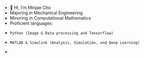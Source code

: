 - 👋 Hi, I’m Minjae Cho
- Majoring in Mechanical Engineering
- Minoring in Computational Mathematics
- Proficient languages:
-     Python (Image & Data processing and Tensorflow)
-     MATLAB & Simulink (Analysis, Simulation, and Deep Learning)
-     

<!---
Mgineer117/Mgineer117 is a ✨ special ✨ repository because its `README.md` (this file) appears on your GitHub profile.
You can click the Preview link to take a look at your changes.
--->
